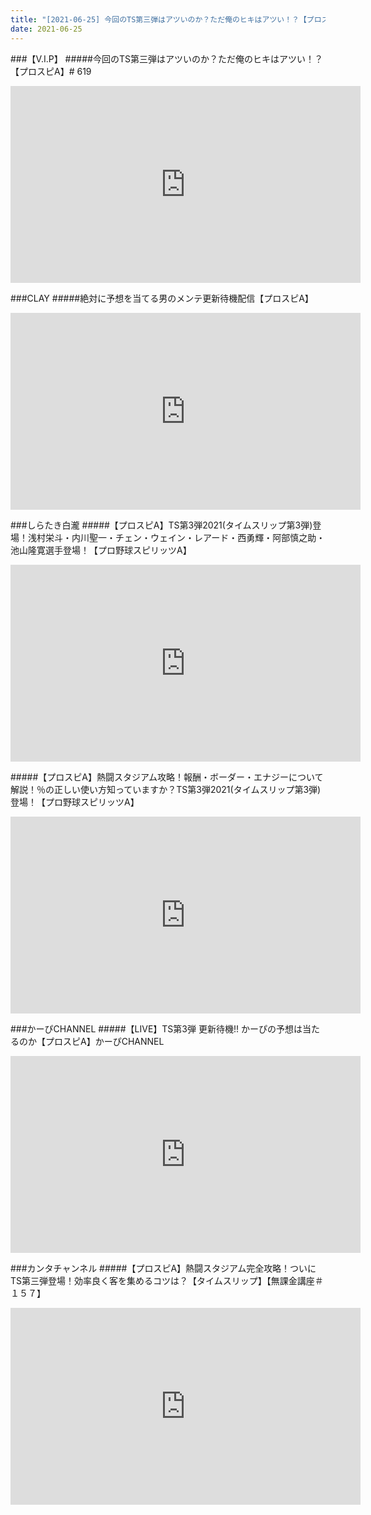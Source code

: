 ```yaml
---
title: "[2021-06-25] 今回のTS第三弾はアツいのか？ただ俺のヒキはアツい！？【プロスピA】# 619 他"
date: 2021-06-25
---
```

###【V.I.P】
#####今回のTS第三弾はアツいのか？ただ俺のヒキはアツい！？【プロスピA】# 619
<iframe width="560" height="315" src="https://www.youtube.com/embed/YnVbSLHQRNI" frameborder="0" allow="accelerometer; autoplay; clipboard-write; encrypted-media; gyroscope; picture-in-picture" allowfullscreen></iframe>

###CLAY
#####絶対に予想を当てる男のメンテ更新待機配信【プロスピA】
<iframe width="560" height="315" src="https://www.youtube.com/embed/7bRm-c6ULws" frameborder="0" allow="accelerometer; autoplay; clipboard-write; encrypted-media; gyroscope; picture-in-picture" allowfullscreen></iframe>

###しらたき白瀧
#####【プロスピA】TS第3弾2021(タイムスリップ第3弾)登場！浅村栄斗・内川聖一・チェン・ウェイン・レアード・西勇輝・阿部慎之助・池山隆寛選手登場！【プロ野球スピリッツA】
<iframe width="560" height="315" src="https://www.youtube.com/embed/QfEe6L30g4o" frameborder="0" allow="accelerometer; autoplay; clipboard-write; encrypted-media; gyroscope; picture-in-picture" allowfullscreen></iframe>

#####【プロスピA】熱闘スタジアム攻略！報酬・ボーダー・エナジーについて解説！％の正しい使い方知っていますか？TS第3弾2021(タイムスリップ第3弾)登場！【プロ野球スピリッツA】
<iframe width="560" height="315" src="https://www.youtube.com/embed/DnH3SUphqMI" frameborder="0" allow="accelerometer; autoplay; clipboard-write; encrypted-media; gyroscope; picture-in-picture" allowfullscreen></iframe>

###かーぴCHANNEL
#####【LIVE】TS第3弾 更新待機!! かーぴの予想は当たるのか【プロスピA】かーぴCHANNEL
<iframe width="560" height="315" src="https://www.youtube.com/embed/rQ9Xdz8KidM" frameborder="0" allow="accelerometer; autoplay; clipboard-write; encrypted-media; gyroscope; picture-in-picture" allowfullscreen></iframe>

###カンタチャンネル
#####【プロスピA】熱闘スタジアム完全攻略！ついにTS第三弾登場！効率良く客を集めるコツは？【タイムスリップ】【無課金講座＃１５７】
<iframe width="560" height="315" src="https://www.youtube.com/embed/fdX5Ht8D7dQ" frameborder="0" allow="accelerometer; autoplay; clipboard-write; encrypted-media; gyroscope; picture-in-picture" allowfullscreen></iframe>


